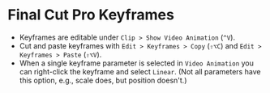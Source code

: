 # Final Cut Pro Keyframes

- Keyframes are editable under `Clip > Show Video Animation` (`^V`).
- Cut and paste keyframes with `Edit > Keyframes > Copy` (`⇧⌥C`) and `Edit > Keyframes > Paste` (`⇧⌥V`).
- When a single keyframe parameter is selected in `Video Animation` you can right-click the keyframe and select `Linear`. (Not all parameters have this option, e.g., scale does, but position doesn't.)